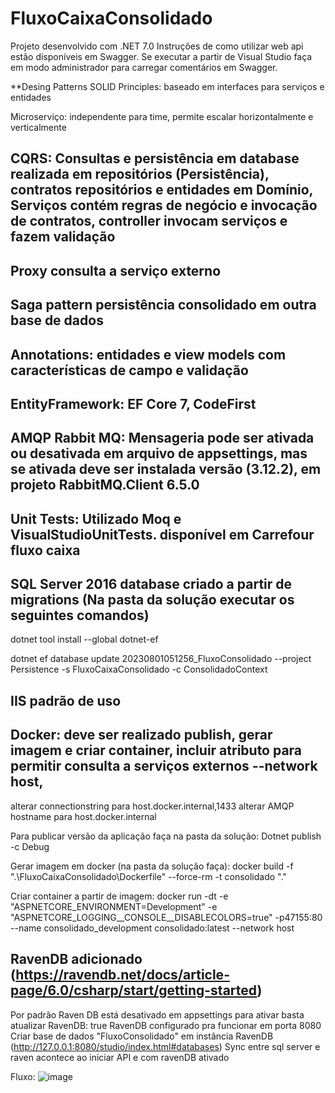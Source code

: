 # FluxoCaixaConsolidado
Projeto desenvolvido com .NET 7.0 Instruções de como utilizar web api estão disponíveis em Swagger. Se executar a partir de Visual Studio faça em modo administrador para carregar comentários em Swagger.

**Desing Patterns SOLID Principles: baseado em interfaces para serviços e entidades

Microserviço: independente para time, permite escalar horizontalmente e verticalmente

## CQRS: Consultas e persistência em database realizada em repositórios (Persistência), contratos repositórios e entidades em Domínio, Serviços contém regras de negócio e invocação de contratos, controller invocam serviços e fazem validação
## Proxy consulta a serviço externo
## Saga pattern persistência consolidado em outra base de dados

## Annotations: entidades e view models com características de campo e validação

## EntityFramework: EF Core 7, CodeFirst

## AMQP Rabbit MQ: Mensageria pode ser ativada ou desativada em arquivo de appsettings, mas se ativada deve ser instalada versão (3.12.2), em projeto RabbitMQ.Client 6.5.0

## Unit Tests: Utilizado Moq e VisualStudioUnitTests. disponível em Carrefour fluxo caixa

## SQL Server 2016 database criado a partir de migrations (Na pasta da solução executar os seguintes comandos)

dotnet tool install --global dotnet-ef 

dotnet ef database update 20230801051256_FluxoConsolidado --project Persistence -s FluxoCaixaConsolidado -c ConsolidadoContext

## IIS padrão de uso 

## Docker: deve ser realizado publish, gerar imagem e criar container, incluir atributo para permitir consulta a serviços externos --network host,
alterar connectionstring para host.docker.internal,1433
alterar AMQP hostname para host.docker.internal

Para publicar versão da aplicação faça na pasta da solução: Dotnet publish -c Debug

Gerar imagem em docker (na pasta da solução faça): docker build -f ".\FluxoCaixaConsolidado\Dockerfile" --force-rm -t consolidado ".\"

Criar container a partir de imagem: docker run -dt -e "ASPNETCORE_ENVIRONMENT=Development" -e "ASPNETCORE_LOGGING__CONSOLE__DISABLECOLORS=true" -p47155:80 --name consolidado_development consolidado:latest --network host

## RavenDB adicionado (https://ravendb.net/docs/article-page/6.0/csharp/start/getting-started)
Por padrão Raven DB está desativado em appsettings para ativar basta atualizar RavenDB: true
RavenDB configurado pra funcionar em porta 8080
Criar base de dados "FluxoConsolidado" em instância RavenDB (http://127.0.0.1:8080/studio/index.html#databases)
Sync entre sql server e raven acontece ao iniciar API e com ravenDB ativado

Fluxo: ![image](https://github.com/davilinfo/Minsait-FluxoCaixaConsolidadoService/assets/18128361/b469d3d5-9bb6-4b99-8346-4a1bcdf9c14e)


